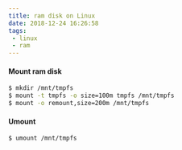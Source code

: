 ```yaml
---
title: ram disk on Linux
date: 2018-12-24 16:26:58
tags:
 - linux
 - ram
---
```


#### Mount ram disk

```bash
$ mkdir /mnt/tmpfs
$ mount -t tmpfs -o size=100m tmpfs /mnt/tmpfs
$ mount -o remount,size=200m /mnt/tmpfs
```

#### Umount

```bash
$ umount /mnt/tmpfs
```

